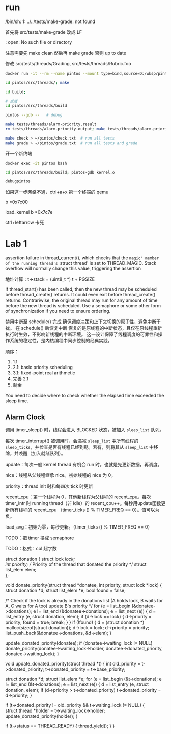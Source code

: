 # run

/bin/sh: 1: ../../tests/make-grade: not found

首先将 src/tests/make-grade 改成 LF

: open: No such file or directory

注意需要先 make clean 然后再 make grade 否则 up to date

修改 src/tests/threads/Grading, src/tests/threads/Rubric.foo

```bash
docker run -it --rm --name pintos --mount type=bind,source=D:/wksp/pintos,target=/home/PKUOS/pintos pkuflyingpig/pintos bash

cd pintos/src/threads/; make

cd build;

# 或者
cd pintos/src/threads/build

pintos --gdb --   # debug

make tests/threads/alarm-priority.result   
rm tests/threads/alarm-priority.output; make tests/threads/alarm-priority.result # test a certain case

make check > ~/pintos/check.txt  # run all tests
make grade > ~/pintos/grade.txt  # run all tests and grade

```

开一个新终端

```bash
docker exec -it pintos bash

cd pintos/src/threads/build; pintos-gdb kernel.o

debugpintos
```

如果这一步网络不通，ctrl+a+x 第一个终端的 qemu

b *0x7c00

load_kernel
b *0x7c7e    

ctrl+leftarrow 卡死



# Lab 1

assertion failure in thread_current(), which checks that
   the `magic' member of the running thread's `struct thread' is
   set to THREAD_MAGIC.  Stack overflow will normally change this
   value, triggering the assertion

地址计算：t->stack = (uint8_t *) t + PGSIZE

   If thread_start() has been called, then the new thread may be
   scheduled before thread_create() returns.  It could even exit
   before thread_create() returns.  Contrariwise, the original
   thread may run for any amount of time before the new thread is
   scheduled.  Use a semaphore or some other form of
   synchronization if you need to ensure ordering.

   禁用中断至 schedule() 完成	确保调度决策和上下文切换的原子性，避免中断干扰。
在 schedule() 后恢复中断	恢复的是原线程的中断状态，且仅在原线程重新执行时生效，不影响新线程的中断环境。
这一设计保障了线程调度的可靠性和操作系统的稳定性，是内核编程中同步控制的经典实践。

顺序：

1. 1.1
2. 2.1: basic priority scheduling
3. 3.1: fixed-point real arithmetic
4. 完善 2.1
5. 剩余

You need to decide where to check whether the elapsed time exceeded the sleep time.

## Alarm Clock

调用 timer_sleep() 时，线程会进入 BLOCKED 状态，被加入 `sleep_list` 队列。

每次 timer_interrupt() 被调用时，会递减 `sleep_list` 中所有线程的 `sleep_ticks`，并检查是否有线程已经到期。若有，则将其从 `sleep_list` 中移除，并唤醒（加入就绪队列）。

update：每次一般 kernel thread 有机会 run 时。也就是先更新数据，再调度。

nice：线程从父线程继承 nice。初始线程的 nice 为 0。

priority：thread init 时和每四次 tick 时更新

recent_cpu：第一个线程为 0，其他新线程为父线程的 recent_cpu。每次 timer_intr 时 running thread（非 idle）的 recent_cpu++。每秒用update函数更新所有线程的 recent_cpu （timer_ticks () % TIMER_FREQ == 0）。值可以为负。

load_avg：初始为零，每秒更新。（timer_ticks () % TIMER_FREQ == 0）

TODO：把 timer 换成 semaphore

TODO：格式：col 超字数


struct donation 
{
  struct lock *lock;      
  int priority;     /* Priority of the thread that donated the priority */
  struct list_elem elem;  
};

void donate_priority(struct thread *donatee, int priority, struct lock *lock)
{
  struct donation *d;
  struct list_elem *e;
  bool found = false;

  /* Check if the lock is already in the donations list 
     (A holds lock, B waits for A, C waits for A too)
     update B's priority
     */
  for (e = list_begin (&donatee->donations); e != list_end (&donatee->donations); e = list_next (e))
  {
    d = list_entry (e, struct donation, elem);
    if (d->lock == lock)
    {
      d->priority = priority;
      found = true;
      break;
    }
  }
  if (!found)
  {
    d = (struct donation *) malloc(sizeof(struct donation));
    d->lock = lock;
    d->priority = priority;
    list_push_back(&donatee->donations, &d->elem);
  }

  update_donated_priority(donatee);
  if (donatee->waiting_lock != NULL)
    donate_priority(donatee->waiting_lock->holder, donatee->donated_priority, donatee->waiting_lock);
}

void update_donated_priority(struct thread *t)
{
  int old_priority = t->donated_priority;
  t->donated_priority = t->base_priority;

  struct donation *d;
  struct list_elem *e;
  for (e = list_begin (&t->donations); e != list_end (&t->donations); e = list_next (e))
  {
    d = list_entry (e, struct donation, elem);
    if (d->priority > t->donated_priority)
      t->donated_priority = d->priority;
  }

  if (t->donated_priority != old_priority && t->waiting_lock != NULL)
  {  
    struct thread *holder = t->waiting_lock->holder;
    update_donated_priority(holder);
  }

  if (t->status == THREAD_READY)
  {
    thread_yield();
  }
}